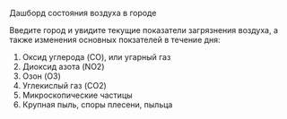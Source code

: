 Дашборд состояния воздуха в городе

Введите город и увидите текущие показатели загрязнения воздуха, а также изменения основных покзателей в течение дня:
1. Оксид углерода (CO), или угарный газ
2. Диоксид азота (NO2) 
3. Озон (O3)
4. Углекислый газ (CO2)
5. Микроскопические частицы
6. Крупная пыль, споры плесени, пыльца
